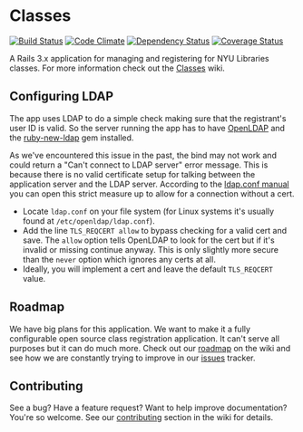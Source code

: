 # Classes

[![Build Status](https://travis-ci.org/NYULibraries/classes.png?branch=master)](https://travis-ci.org/NYULibraries/classes)
[![Code Climate](https://codeclimate.com/github/NYULibraries/classes.png)](https://codeclimate.com/github/NYULibraries/classes)
[![Dependency Status](https://gemnasium.com/NYULibraries/classes.png)](https://gemnasium.com/NYULibraries/classes)
[![Coverage Status](https://coveralls.io/repos/NYULibraries/classes/badge.png)](https://coveralls.io/r/NYULibraries/classes)

A Rails 3.x application for managing and registering for NYU Libraries classes. For more information check out the [Classes](http://github.com/NYULibraries/classes/wiki) wiki.

## Configuring LDAP

The app uses LDAP to do a simple check making sure that the registrant's user ID is valid. So the server running the app has to have [OpenLDAP](http://www.openldap.org/) and the [ruby-new-ldap](https://github.com/ruby-ldap/ruby-net-ldap) gem installed. 

As we've encountered this issue in the past, the bind may not work and could return a "Can't connect to LDAP server" error message. This is because there is no valid certificate setup for talking between the application server and the LDAP server. According to the [ldap.conf manual](http://linux.die.net/man/5/ldap.conf) you can open this strict measure up to allow for a connection without a cert. 

* Locate `ldap.conf` on your file system (for Linux systems it's usually found at `/etc/openldap/ldap.conf`).
* Add the line `TLS_REQCERT allow` to bypass checking for a valid cert and save. The `allow` option tells OpenLDAP to look for the cert but if it's invalid or missing continue anyway. This is only slightly more secure than the `never` option which ignores any certs at all.
* Ideally, you will implement a cert and leave the default `TLS_REQCERT` value.

## Roadmap
We have big plans for this application. We want to make it a fully configurable open source class registration application. It can't serve all purposes but it can do much more. Check out our [roadmap](http://github.com/NYULibraries/classes/wiki/Roadmap) on the wiki and see how we are constantly trying to improve in our [issues](http://github.com/NYULibraries/classes/issues) tracker.

## Contributing
See a bug? Have a feature request? Want to help improve documentation? You're so welcome. See our [contributing](http://github.com/NYULibraries/classes/wiki/Contributing) section in the wiki for details.

